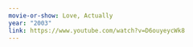 ```yaml
---
movie-or-show: Love, Actually
year: "2003"
link: https://www.youtube.com/watch?v=D6ouyeycWk8
---
```

